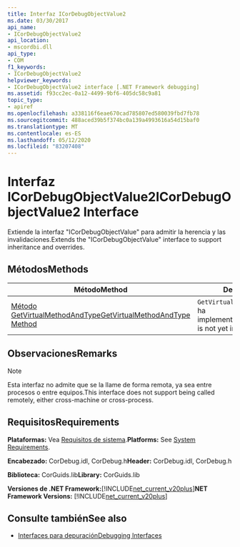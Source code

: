 ```yaml
---
title: Interfaz ICorDebugObjectValue2
ms.date: 03/30/2017
api_name:
- ICorDebugObjectValue2
api_location:
- mscordbi.dll
api_type:
- COM
f1_keywords:
- ICorDebugObjectValue2
helpviewer_keywords:
- ICorDebugObjectValue2 interface [.NET Framework debugging]
ms.assetid: f93cc2ec-0a12-4499-9bf6-405dc58c9a81
topic_type:
- apiref
ms.openlocfilehash: a338116f6eae670cad785807ed580039fbd7fb78
ms.sourcegitcommit: 488aced39b5f374bc0a139a4993616a54d15baf0
ms.translationtype: MT
ms.contentlocale: es-ES
ms.lasthandoff: 05/12/2020
ms.locfileid: "83207408"
---
```

# <a name="icordebugobjectvalue2-interface"></a><span data-ttu-id="d8d1d-102">Interfaz ICorDebugObjectValue2</span><span class="sxs-lookup"><span data-stu-id="d8d1d-102">ICorDebugObjectValue2 Interface</span></span>

<span data-ttu-id="d8d1d-103">Extiende la interfaz "ICorDebugObjectValue" para admitir la herencia y las invalidaciones.</span><span class="sxs-lookup"><span data-stu-id="d8d1d-103">Extends the "ICorDebugObjectValue" interface to support inheritance and overrides.</span></span>  
  
## <a name="methods"></a><span data-ttu-id="d8d1d-104">Métodos</span><span class="sxs-lookup"><span data-stu-id="d8d1d-104">Methods</span></span>  
  
|<span data-ttu-id="d8d1d-105">Método</span><span class="sxs-lookup"><span data-stu-id="d8d1d-105">Method</span></span>|<span data-ttu-id="d8d1d-106">Descripción</span><span class="sxs-lookup"><span data-stu-id="d8d1d-106">Description</span></span>|  
|------------|-----------------|  
|[<span data-ttu-id="d8d1d-107">Método GetVirtualMethodAndType</span><span class="sxs-lookup"><span data-stu-id="d8d1d-107">GetVirtualMethodAndType Method</span></span>](icordebugobjectvalue2-getvirtualmethodandtype-method.md)|<span data-ttu-id="d8d1d-108">`GetVirtualMethodAndType`todavía no se ha implementado.</span><span class="sxs-lookup"><span data-stu-id="d8d1d-108">`GetVirtualMethodAndType` is not yet implemented.</span></span>|  
  
## <a name="remarks"></a><span data-ttu-id="d8d1d-109">Observaciones</span><span class="sxs-lookup"><span data-stu-id="d8d1d-109">Remarks</span></span>  
  
> [!NOTE]
> <span data-ttu-id="d8d1d-110">Esta interfaz no admite que se la llame de forma remota, ya sea entre procesos o entre equipos.</span><span class="sxs-lookup"><span data-stu-id="d8d1d-110">This interface does not support being called remotely, either cross-machine or cross-process.</span></span>  
  
## <a name="requirements"></a><span data-ttu-id="d8d1d-111">Requisitos</span><span class="sxs-lookup"><span data-stu-id="d8d1d-111">Requirements</span></span>  
 <span data-ttu-id="d8d1d-112">**Plataformas:** Vea [Requisitos de sistema](../../get-started/system-requirements.md).</span><span class="sxs-lookup"><span data-stu-id="d8d1d-112">**Platforms:** See [System Requirements](../../get-started/system-requirements.md).</span></span>  
  
 <span data-ttu-id="d8d1d-113">**Encabezado:** CorDebug.idl, CorDebug.h</span><span class="sxs-lookup"><span data-stu-id="d8d1d-113">**Header:** CorDebug.idl, CorDebug.h</span></span>  
  
 <span data-ttu-id="d8d1d-114">**Biblioteca:** CorGuids.lib</span><span class="sxs-lookup"><span data-stu-id="d8d1d-114">**Library:** CorGuids.lib</span></span>  
  
 <span data-ttu-id="d8d1d-115">**Versiones de .NET Framework:**[!INCLUDE[net_current_v20plus](../../../../includes/net-current-v20plus-md.md)]</span><span class="sxs-lookup"><span data-stu-id="d8d1d-115">**NET Framework Versions:** [!INCLUDE[net_current_v20plus](../../../../includes/net-current-v20plus-md.md)]</span></span>  
  
## <a name="see-also"></a><span data-ttu-id="d8d1d-116">Consulte también</span><span class="sxs-lookup"><span data-stu-id="d8d1d-116">See also</span></span>

- [<span data-ttu-id="d8d1d-117">Interfaces para depuración</span><span class="sxs-lookup"><span data-stu-id="d8d1d-117">Debugging Interfaces</span></span>](debugging-interfaces.md)
